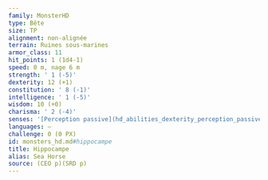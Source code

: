 ```yaml
---
family: MonsterHD
type: Bête
size: TP
alignment: non-alignée
terrain: Ruines sous-marines
armor_class: 11
hit_points: 1 (1d4-1)
speed: 0 m, nage 6 m
strength: ' 1 (-5)'
dexterity: 12 (+1)
constitution: ' 8 (-1)'
intelligence: ' 1 (-5)'
wisdom: 10 (+0)
charisma: ' 2 (-4)'
senses: '[Perception passive](hd_abilities_dexterity_perception_passive.md) 10'
languages: —
challenge: 0 (0 PX)
id: monsters_hd.md#hippocampe
title: Hippocampe
alias: Sea Horse
source: (CEO p)(SRD p)
---
```


